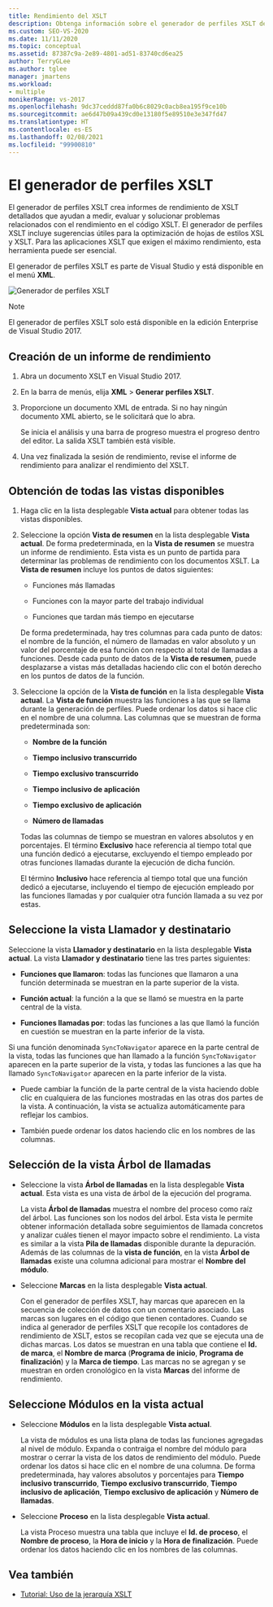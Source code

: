 ```yaml
---
title: Rendimiento del XSLT
description: Obtenga información sobre el generador de perfiles XSLT de Visual Studio, que crea informes de rendimiento XSLT detallados para ayudar a optimizar el rendimiento del código XSLT.
ms.custom: SEO-VS-2020
ms.date: 11/11/2020
ms.topic: conceptual
ms.assetid: 87387c9a-2e89-4801-ad51-83740cd6ea25
author: TerryGLee
ms.author: tglee
manager: jmartens
ms.workload:
- multiple
monikerRange: vs-2017
ms.openlocfilehash: 9dc37ceddd87fa0b6c8029c0acb8ea195f9ce10b
ms.sourcegitcommit: ae6d47b09a439cd0e13180f5e89510e3e347fd47
ms.translationtype: HT
ms.contentlocale: es-ES
ms.lasthandoff: 02/08/2021
ms.locfileid: "99900810"
---
```

# <a name="the-xslt-profiler"></a>El generador de perfiles XSLT

El generador de perfiles XSLT crea informes de rendimiento de XSLT detallados que ayudan a medir, evaluar y solucionar problemas relacionados con el rendimiento en el código XSLT. El generador de perfiles XSLT incluye sugerencias útiles para la optimización de hojas de estilos XSL y XSLT. Para las aplicaciones XSLT que exigen el máximo rendimiento, esta herramienta puede ser esencial.

El generador de perfiles XSLT es parte de Visual Studio y está disponible en el menú **XML**.

![Generador de perfiles XSLT](../xml-tools/media/profile-xslt-menu.png "Captura de pantalla de los elementos de menú XML en Visual Studio 2017")

> [!NOTE]
> El generador de perfiles XSLT solo está disponible en la edición Enterprise de Visual Studio 2017.

## <a name="create-a-performance-report"></a>Creación de un informe de rendimiento

1. Abra un documento XSLT en Visual Studio 2017.

2. En la barra de menús, elija **XML** > **Generar perfiles XSLT**.

3. Proporcione un documento XML de entrada. Si no hay ningún documento XML abierto, se le solicitará que lo abra.

   Se inicia el análisis y una barra de progreso muestra el progreso dentro del editor. La salida XSLT también está visible.

4. Una vez finalizada la sesión de rendimiento, revise el informe de rendimiento para analizar el rendimiento del XSLT.

## <a name="get-all-available-views"></a>Obtención de todas las vistas disponibles

1. Haga clic en la lista desplegable **Vista actual** para obtener todas las vistas disponibles.

2. Seleccione la opción **Vista de resumen** en la lista desplegable **Vista actual**. De forma predeterminada, en la **Vista de resumen** se muestra un informe de rendimiento. Esta vista es un punto de partida para determinar las problemas de rendimiento con los documentos XSLT. La **Vista de resumen** incluye los puntos de datos siguientes:

   - Funciones más llamadas

   - Funciones con la mayor parte del trabajo individual

   - Funciones que tardan más tiempo en ejecutarse

   De forma predeterminada, hay tres columnas para cada punto de datos: el nombre de la función, el número de llamadas en valor absoluto y un valor del porcentaje de esa función con respecto al total de llamadas a funciones. Desde cada punto de datos de la **Vista de resumen**, puede desplazarse a vistas más detalladas haciendo clic con el botón derecho en los puntos de datos de la función.

3. Seleccione la opción de la **Vista de función** en la lista desplegable **Vista actual**. La **Vista de función** muestra las funciones a las que se llama durante la generación de perfiles. Puede ordenar los datos si hace clic en el nombre de una columna. Las columnas que se muestran de forma predeterminada son:

    - **Nombre de la función**

    - **Tiempo inclusivo transcurrido**

    - **Tiempo exclusivo transcurrido**

    - **Tiempo inclusivo de aplicación**

    - **Tiempo exclusivo de aplicación**

    - **Número de llamadas**

   Todas las columnas de tiempo se muestran en valores absolutos y en porcentajes. El término **Exclusivo** hace referencia al tiempo total que una función dedicó a ejecutarse, excluyendo el tiempo empleado por otras funciones llamadas durante la ejecución de dicha función.

   El término **Inclusivo** hace referencia al tiempo total que una función dedicó a ejecutarse, incluyendo el tiempo de ejecución empleado por las funciones llamadas y por cualquier otra función llamada a su vez por estas.

## <a name="select-callercallee-view"></a>Seleccione la vista Llamador y destinatario

Seleccione la vista **Llamador y destinatario** en la lista desplegable **Vista actual**. La vista **Llamador y destinatario** tiene las tres partes siguientes:

- **Funciones que llamaron**: todas las funciones que llamaron a una función determinada se muestran en la parte superior de la vista.

- **Función actual**: la función a la que se llamó se muestra en la parte central de la vista.

- **Funciones llamadas por**: todas las funciones a las que llamó la función en cuestión se muestran en la parte inferior de la vista.

Si una función denominada `SyncToNavigator` aparece en la parte central de la vista, todas las funciones que han llamado a la función `SyncToNavigator` aparecen en la parte superior de la vista, y todas las funciones a las que ha llamado `SyncToNavigator` aparecen en la parte inferior de la vista.

- Puede cambiar la función de la parte central de la vista haciendo doble clic en cualquiera de las funciones mostradas en las otras dos partes de la vista. A continuación, la vista se actualiza automáticamente para reflejar los cambios.

- También puede ordenar los datos haciendo clic en los nombres de las columnas.

## <a name="select-call-tree-view"></a>Selección de la vista Árbol de llamadas

- Seleccione la vista **Árbol de llamadas** en la lista desplegable **Vista actual**. Esta vista es una vista de árbol de la ejecución del programa.

   La vista **Árbol de llamadas** muestra el nombre del proceso como raíz del árbol. Las funciones son los nodos del árbol. Esta vista le permite obtener información detallada sobre seguimientos de llamada concretos y analizar cuáles tienen el mayor impacto sobre el rendimiento. La vista es similar a la vista **Pila de llamadas** disponible durante la depuración. Además de las columnas de la **vista de función**, en la vista **Árbol de llamadas** existe una columna adicional para mostrar el **Nombre del módulo**.

- Seleccione **Marcas** en la lista desplegable **Vista actual**.

   Con el generador de perfiles XSLT, hay marcas que aparecen en la secuencia de colección de datos con un comentario asociado. Las marcas son lugares en el código que tienen contadores. Cuando se indica al generador de perfiles XSLT que recopile los contadores de rendimiento de XSLT, estos se recopilan cada vez que se ejecuta una de dichas marcas. Los datos se muestran en una tabla que contiene el **Id. de marca**, el **Nombre de marca** (**Programa de inicio**, **Programa de finalización**) y la **Marca de tiempo**. Las marcas no se agregan y se muestran en orden cronológico en la vista **Marcas** del informe de rendimiento.

## <a name="select-modules-in-the-current-view"></a>Seleccione Módulos en la vista actual

- Seleccione **Módulos** en la lista desplegable **Vista actual**.

   La vista de módulos es una lista plana de todas las funciones agregadas al nivel de módulo. Expanda o contraiga el nombre del módulo para mostrar o cerrar la vista de los datos de rendimiento del módulo. Puede ordenar los datos si hace clic en el nombre de una columna. De forma predeterminada, hay valores absolutos y porcentajes para **Tiempo inclusivo transcurrido**, **Tiempo exclusivo transcurrido**, **Tiempo inclusivo de aplicación**, **Tiempo exclusivo de aplicación** y **Número de llamadas**.

- Seleccione **Proceso** en la lista desplegable **Vista actual**.

   La vista Proceso muestra una tabla que incluye el **Id. de proceso**, el **Nombre de proceso**, la **Hora de inicio** y la **Hora de finalización**. Puede ordenar los datos haciendo clic en los nombres de las columnas.

## <a name="see-also"></a>Vea también

- [Tutorial: Uso de la jerarquía XSLT](../xml-tools/walkthrough-using-xslt-hierarchy.md)
